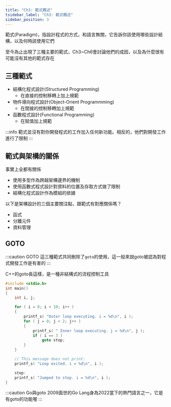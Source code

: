 ```yaml
---
title: "Ch3: 範式概述"
tsidebar_label: "Ch3: 範式概述"
sidebar_position: 3
---
```


範式(Paradigm)，指設計程式的方式，和語言無關，它告訴你該使用哪些設計結構，以及何時該使用它們

至今為止出現了三種主要的範式，Ch3~Ch6會討論他們的成因，以及為什麼很有可能沒有其他的範式存在


## 三種範式

* 結構化程式設計(Structured Programming)
    * 在直接的控制移轉上加上規範
* 物件導向程式設計(Object-Orient Programmming)
    * 在間接的控制移轉加上規範
* 函數程式設計(Functional Programming)
    * 在賦值加上規範

:::info
範式並沒有對你開發程式的工作加入任何新功能。相反的，他們對開發工作進行了限制
:::

## 範式與架構的關係

事實上全都有關係

* 使用多型作為跨越架構邊界的機制
* 使用函數式程式設計對資料的位置及存取方式做了限制
* 結構化程式設計作為模組的依據

以下是架構設計的三個主要關注點，跟範式有對應關係嗎？

* 函式
* 分離元件
* 資料管理


## GOTO

:::caution GOTO
這三種範式共同刪除了`goto`的使用，這一般來說goto被認為對程式開發工作是有害的
:::

C++的goto長這樣，是一種非結構式的流程控制工具

```cpp {13,20} showLineNumbers title=C++的例子：https://docs.microsoft.com/zh-tw/cpp/cpp/goto-statement-cpp?view=msvc-170
#include <stdio.h>
int main()
{
    int i, j;

    for ( i = 0; i < 10; i++ )
    {
        printf_s( "Outer loop executing. i = %d\n", i );
        for ( j = 0; j < 2; j++ )
        {
            printf_s( " Inner loop executing. j = %d\n", j );
            if ( i == 3 )
                goto stop;
        }
    }

    // This message does not print:
    printf_s( "Loop exited. i = %d\n", i );

    stop:
    printf_s( "Jumped to stop. i = %d\n", i );
}
```


:::caution Go與goto
2009面世的Go Lang身為2022當下的熱門語言之一，它是有goto的功能喔
:::